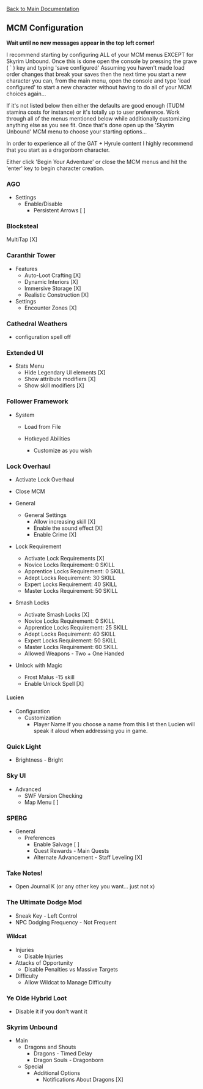 [Back to Main Documentation](https://github.com/wabbajack-tools/mod-lists/blob/master/rge/readme.md#mcm-configuration)

## MCM Configuration

**Wait until no new messages appear in the top left corner!**

I recommend starting by configuring ALL of your MCM menus EXCEPT for Skyrim Unbound. Once this is done open the console by pressing the grave ( ` ) key and typing 'save configured' Assuming you haven't made load order changes that break your saves then the next time you start a new character you can, from the main menu, open the console and type 'load configured' to start a new character without having to do all of your MCM choices again...

If it's not listed below then either the defaults are good enough (TUDM stamina costs for instance) or it's totally up to user preference. Work through all of the menus mentioned below while additionally customizing anything else as you see fit. Once that's done open up the 'Skyrim Unbound' MCM menu to choose your starting options...

In order to experience all of the GAT + Hyrule content I highly recommend that you start as a dragonborn character.

Either click 'Begin Your Adventure' or close the MCM menus and hit the 'enter' key to begin character creation.

### AGO

- Settings
  - Enable/Disable
    - Persistent Arrows [ ]

### Blocksteal

MultiTap [X]

### Caranthir Tower

- Features
  - Auto-Loot Crafting [X]
  - Dynamic Interiors [X]
  - Immersive Storage [X]
  - Realistic Construction [X]
- Settings
  - Encounter Zones [X]

### Cathedral Weathers

- configuration spell off

### Extended UI

- Stats Menu
  - Hide Legendary UI elements [X]
  - Show attribute modifiers [X]
  - Show skill modifiers [X]

### Follower Framework

- System

  - Load from File

  - Hotkeyed Abilities
    - Customize as you wish

### Lock Overhaul

- Activate Lock Overhaul
- Close MCM

- General

  - General Settings
    - Allow increasing skill [X]
    - Enable the sound effect [X]
    - Enable Crime [X]

- Lock Requirement

  - Activate Lock Requirements [X]
  - Novice Locks Requirement: 0 SKILL
  - Apprentice Locks Requirement: 0 SKILL
  - Adept Locks Requirement: 30 SKILL
  - Expert Locks Requirement: 40 SKILL
  - Master Locks Requirement: 50 SKILL

- Smash Locks

  - Activate Smash Locks [X]
  - Novice Locks Requirement: 0 SKILL
  - Apprentice Locks Requirement: 25 SKILL
  - Adept Locks Requirement: 40 SKILL
  - Expert Locks Requirement: 50 SKILL
  - Master Locks Requirement: 60 SKILL
  - Allowed Weapons - Two + One Handed

- Unlock with Magic
  - Frost Malus -15 skill
  - Enable Unlock Spell [X]

#### Lucien

- Configuration
  - Customization
    - Player Name
      If you choose a name from this list then Lucien will speak it aloud when addressing you in game.

### Quick Light

- Brightness - Bright

### Sky UI

- Advanced
  - SWF Version Checking
  - Map Menu [ ]

### SPERG

- General
  - Preferences
    - Enable Salvage [ ]
    - Quest Rewards - Main Quests
    - Alternate Advancement - Staff Leveling [X]

### Take Notes!
  - Open Journal K (or any other key you want... just not x)

### The Ultimate Dodge Mod

- Sneak Key - Left Control
- NPC Dodging Frequency - Not Frequent

#### Wildcat

- Injuries
  - Disable Injuries
- Attacks of Opportunity
  - Disable Penalties vs Massive Targets
- Difficulty
  - Allow Wildcat to Manage Difficulty

### Ye Olde Hybrid Loot

- Disable it if you don't want it

### Skyrim Unbound

- Main
  - Dragons and Shouts
    - Dragons - Timed Delay
    - Dragon Souls - Dragonborn
  - Special
    - Additional Options
      - Notifications About Dragons [X]
